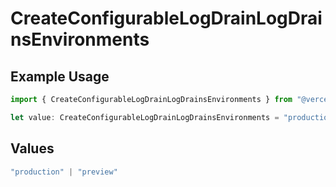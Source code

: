 # CreateConfigurableLogDrainLogDrainsEnvironments

## Example Usage

```typescript
import { CreateConfigurableLogDrainLogDrainsEnvironments } from "@vercel/sdk/models/createconfigurablelogdrainop.js";

let value: CreateConfigurableLogDrainLogDrainsEnvironments = "production";
```

## Values

```typescript
"production" | "preview"
```